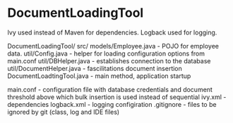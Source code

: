 # DocumentLoadingTool

Ivy used instead of Maven for dependencies. 
Logback used for logging.

DocumentLoadingTool/
  src/
    models/Employee.java - POJO for employee data.
    util/Config.java - helper for loading configuration options from main.conf
    util/DBHelper.java - establishes connection to the database
    util/DocumentHelper.java - fascilitations document insertion
    DocumentLoadtingTool.java - main method, application startup
    
  main.conf - configuration file with database credentials and document threshold above which bulk insertion is used instead of sequential
  ivy.xml - dependencies
  logback.xml - logging configiration
  .gitignore - files to be ignored by git (class, log and IDE files)
